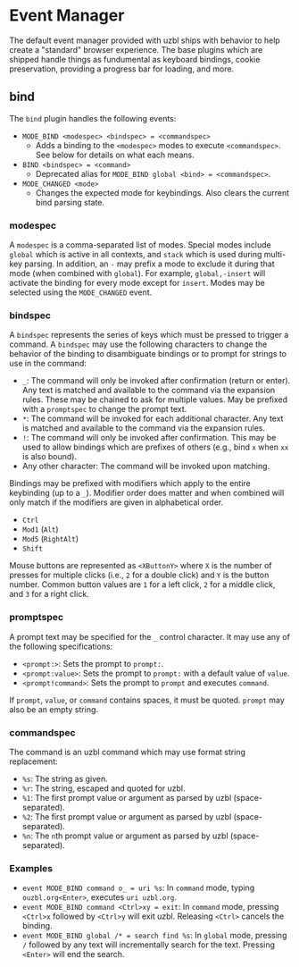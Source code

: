 # Event Manager

The default event manager provided with uzbl ships with behavior to help create
a "standard" browser experience. The base plugins which are shipped handle
things as fundumental as keyboard bindings, cookie preservation, providing a
progress bar for loading, and more.

## bind

The `bind` plugin handles the following events:

* `MODE_BIND <modespec> <bindspec> = <commandspec>`
  - Adds a binding to the `<modespec>` modes to execute `<commandspec>`. See
    below for details on what each means.
* `BIND <bindspec> = <command>`
  - Deprecated alias for `MODE_BIND global <bind> = <commandspec>`.
* `MODE_CHANGED <mode>`
  - Changes the expected mode for keybindings. Also clears the current bind
    parsing state.

### modespec

A `modespec` is a comma-separated list of modes. Special modes include `global`
which is active in all contexts, and `stack` which is used during multi-key
parsing. In addition, an `-` may prefix a mode to exclude it during that mode
(when combined with `global`). For example, `global,-insert` will activate the
binding for every mode except for `insert`. Modes may be selected using the
`MODE_CHANGED` event.

### bindspec

A `bindspec` represents the series of keys which must be pressed to trigger a
command. A `bindspec` may use the following characters to change the behavior
of the binding to disambiguate bindings or to prompt for strings to use in the
command:

* `_`: The command will only be invoked after confirmation (return or enter).
  Any text is matched and available to the command via the expansion rules.
  These may be chained to ask for multiple values. May be prefixed with a
  `promptspec` to change the prompt text.
* `*`: The command will be invoked for each additional character. Any text is
  matched and available to the command via the expansion rules.
* `!`: The command will only be invoked after confirmation. This may be used to
  allow bindings which are prefixes of others (e.g., bind `x` when `xx` is also
  bound).
* Any other character: The command will be invoked upon matching.

Bindings may be prefixed with modifiers which apply to the entire keybinding
(up to a `_`). Modifier order does matter and when combined will only match if
the modifiers are given in alphabetical order.

* `Ctrl`
* `Mod1` (`Alt`)
* `Mod5` (`RightAlt`)
* `Shift`

Mouse buttons are represented as `<XButtonY>` where `X` is the number of
presses for multiple clicks (i.e., `2` for a double click) and `Y` is the
button number. Common button values are `1` for a left click, `2` for a middle
click, and `3` for a right click.

### promptspec

A prompt text may be specified for the `_` control character. It may use any of
the following specifications:

* `<prompt:>`: Sets the prompt to `prompt:`.
* `<prompt:value>`: Sets the prompt to `prompt:` with a default value of
  `value`.
* `<prompt!command>`: Sets the prompt to `prompt` and executes `command`.

If `prompt`, `value`, or `command` contains spaces, it must be quoted. `prompt`
may also be an empty string.

### commandspec

The command is an uzbl command which may use format string replacement:

* `%s`: The string as given.
* `%r`: The string, escaped and quoted for uzbl.
* `%1`: The first prompt value or argument as parsed by uzbl (space-separated).
* `%2`: The first prompt value or argument as parsed by uzbl (space-separated).
* `%n`: The `n`th prompt value or argument as parsed by uzbl (space-separated).

### Examples

* `event MODE_BIND command o_ = uri %s`: In `command` mode, typing
  `ouzbl.org<Enter>`, executes `uri uzbl.org`.
* `event MODE_BIND command <Ctrl>xy = exit`: In `command` mode, pressing
  `<Ctrl>x` followed by `<Ctrl>y` will exit uzbl. Releasing `<Ctrl>` cancels
  the binding.
* `event MODE_BIND global /* = search find %s`: In `global` mode, pressing `/`
  followed by any text will incrementally search for the text. Pressing
  `<Enter>` will end the search.
